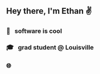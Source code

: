 ## Hey there, I'm Ethan ✌️

### 🧮 &nbsp; software is cool

### 🎓 &nbsp; grad student @ Louisville

### 🌐 &nbsp; 

